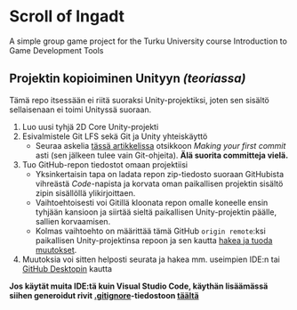# Scroll of Ingadt
A simple group game project for the Turku University course Introduction to Game Development Tools

## Projektin kopioiminen Unityyn _(teoriassa)_
Tämä repo itsessään ei riitä suoraksi Unity-projektiksi, joten sen sisältö sellaisenaan ei toimi Unityssä suoraan.
1. Luo uusi tyhjä 2D Core Unity-projekti
2. Esivalmistele Git LFS sekä Git ja Unity yhteiskäyttö
   - Seuraa askelia [tässä artikkelissa](https://medium.com/@linojon/git-and-unity-getting-started-ad7c42be8324) otsikkoon _Making your first commit_ asti (sen jälkeen tulee vain Git-ohjeita). **Älä suorita committeja vielä.**
3. Tuo GitHub-repon tiedostot omaan projektiisi
   - Yksinkertaisin tapa on ladata repon zip-tiedosto suoraan GitHubista vihreästä _Code_-napista ja korvata oman paikallisen projektin sisältö zipin sisällöllä ylikirjoittaen.
   - Vaihtoehtoisesti voi Gitillä kloonata repon omalle koneelle ensin tyhjään kansioon ja siirtää sieltä paikallisen Unity-projektin päälle, sallien korvaamisen.
   - Kolmas vaihtoehto on määrittää tämä GitHub `origin remote`:ksi paikallisen Unity-projektinsa repoon ja sen kautta [hakea ja tuoda muutokset](https://www.atlassian.com/git/tutorials/syncing).
4. Muutoksia voi sitten helposti seurata ja hakea mm. useimpien IDE:n tai [GitHub Desktopin](https://desktop.github.com/) kautta

**Jos käytät muita IDE:tä kuin Visual Studio Code, käythän lisäämässä siihen generoidut rivit [.gitignore](/.gitignore)-tiedostoon [täältä](https://www.toptal.com/developers/gitignore)**
